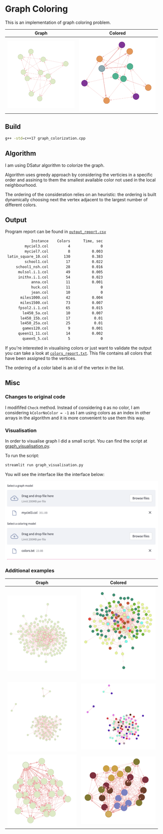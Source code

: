 # Graph Coloring

This is an implementation of graph coloring problem.

| Graph | Colored |
| ----- | ------- |
|![Graph](resources/myciel3.png)|![Colored](resources/myciel3_colored.png)|

## Build

```bash
g++ -std=c++17 graph_colorization.cpp
```

## Algorithm

I am using DSatur algorithm to colorize the graph.

Algorithm uses greedy approach by considering the verticies
in a specific order and assining to them the smallest available color
not used in the local neighbourhood.

The ordering of the consideration relies on an heuristic:
the ordering is built dynamically choosing next the vertex adjacent to
the largest number of different colors.

## Output

Program report can be found in [`output_report.csv`](./output_report.csv)

```bash
            Instance    Colors      Time, sec
         myciel3.col         4              0
         myciel7.col         8          0.003
 latin_square_10.col       130          0.383
         school1.col        17          0.022
     school1_nsh.col        28          0.016
      mulsol.i.1.col        49          0.005
      inithx.i.1.col        54          0.023
            anna.col        11          0.001
            huck.col        11              0
            jean.col        10              0
       miles1000.col        42          0.004
       miles1500.col        73          0.007
      fpsol2.i.1.col        65          0.015
        le450_5a.col        10          0.007
       le450_15b.col        17           0.01
       le450_25a.col        25           0.01
        games120.col         9          0.001
      queen11_11.col        14          0.002
        queen5_5.col         5              0
```

If you're interested in visualising colors or just want to validate the output
you can take a look at [`colors_report.txt`](./colors_report.txt). This file contains all
colors that have been assigned to the vertices.

The ordering of a color label is an id of the vertex in the list.

## Misc

### Changes to original code

I modififed `Check` method. Instead of considering `0` as no color, I am considering
`kColorNoColor = -1` as I am using colors as an index in other arrays in the algorithm
and it is more convenient to use them this way.

### Visualisation

In order to visualise graph I did a small script.
You can find the script at [graph_visualisation.py](./graph_visualisation.py).

To run the script:

```bash
streamlit run graph_visualisation.py
```

You will see the interface like the interface below:

![Visualisation interface](./resources/interface.png)

### Additional examples

| Graph | Colored |
| ----- | ------- |
|![Graph](./resources/anna.png)|![Colored](./resources/anna_colored.png)|
|![Graph](./resources/huck.png)|![Colored](./resources/hucked_colored.png)|
|![Graph](./resources/queen5.png)|![Colored](./resources/queen5_colored.png)|

